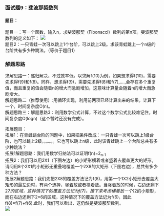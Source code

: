 ### 面试题9：斐波那契数列
#### 题目：
题目一：写一个函数，输入n，求斐波那契（Fibonacci）数列的第n项。斐波那契数列的定义如下：
<img src="https://raw.githubusercontent.com/KANLON/algorithmDemo/master/image/fibonacci.PNG"/><br/>
题目2：一只青蛙一次可以跳上1个台阶，可以跳上2级。求该青蛙跳上一个n级的台阶共有多少种跳法。（等价于题目1）<br/>



### 解题思路
求解思路一：递归解决，不过效率低。以求解f(10)为例，如果想求得f(10)，需要先求得f(9)和f(8)。同样，想求得f(9)，需要先求得f(8)和f(7),....,会存在多个重复值，而且重复的值会随着n的增大而急剧增加，这意味计算量会随着n的增大而急剧增大。<br/>
解题思路二（推荐使用）:用循环实现，利用前两项已经计算出来的结果，计算下一个，时间复杂度O(n)。<br/>
解题思路三：解题思路3：利用数学公式计算，不过这个数学公式比较难记住。时间复杂度O(logn)（这个暂时还没有完成）。<br/>

 
拓展题目：<br/>
拓展1：在青蛙跳台阶的问题中，如果把条件改成：一只青蛙一次可以跳上1级台阶，也可以跳上2级。。。。。。它也可以跳上n级，此时该青蛙跳上一个台阶总共有多少种跳法？<br/>
拓展1解题思路：我们用数学归纳法可以证明f(n)=2<sub>n-1</sub><br/>
拓展2：我们可以用2X1（下图左边）的小矩形横着或者竖着去覆盖更大的矩形。请问用8个2X1的小矩形无重叠地覆盖一个2X8的大矩形（下图右边），总共有多少种方法？<br/>
拓展2解题思路：我们先把2X8的覆盖方法记为f(8)，用第一个1X2小矩形去覆盖大矩形的最左边时，有两个选择，竖着放或者横着放。当竖着放的时候，右边还剩下2*7的区域，这种情况下的覆盖方法记为f(7)。接下来考虑横着放一个1*2的小矩形，而在右边还剩下2*6的区域，这种情况下的覆盖方法记为f(6)，因此f(8)=f(7)+f(6).此时，我们可以看出，这仍然是斐波那契数列。<br/>
<img src="https://raw.githubusercontent.com/KANLON/algorithmDemo/master/image/matrix28.PNG"/>








